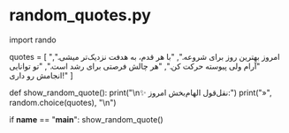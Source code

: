 # random_quotes.py
import rando

quotes = [
    "امروز بهترین روز برای شروعه.",
    "با هر قدم، به هدفت نزدیک‌تر میشی.",
    "آرام ولی پیوسته حرکت کن.",
    "هر چالش فرصتی برای رشد است.",
    "تو توانایی انجامش رو داری!"
]

def show_random_quote():
    print("\n✨ نقل‌قول الهام‌بخش امروز:")
    print("»", random.choice(quotes), "\n")

if __name__ == "__main__":
    show_random_quote()

